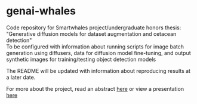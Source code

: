 # genai-whales

Code repository for Smartwhales project/undergraduate honors thesis: "Generative diffusion models for dataset augmentation and cetacean detection"  
To be configured with information about running scripts for image batch generation using diffusers, data for diffusion model fine-tuning, and output synthetic images for training/testing object detection models  

The README will be updated with information about reproducing results at a later date.

For more about the project, read an abstract [here](https://docs.google.com/document/d/15qo4pP9LdNYicVMKZYsQYP_tChW7qlswq6X711VU7Mw/edit?tab=t.0) or view a presentation [here](https://docs.google.com/presentation/d/1FIg6LlhW2bQocQsSiKbnCTgLoLtGM7PHA_kKfBnakvo/edit?usp=sharing)

